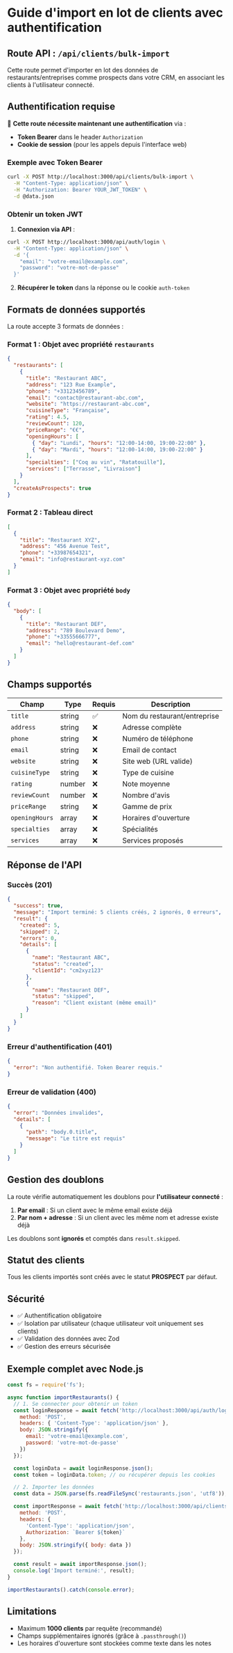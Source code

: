 # Guide d'import en lot de clients avec authentification

## Route API : `/api/clients/bulk-import`

Cette route permet d'importer en lot des données de restaurants/entreprises comme prospects dans votre CRM, en associant les clients à l'utilisateur connecté.

## Authentification requise

🔐 **Cette route nécessite maintenant une authentification** via :

- **Token Bearer** dans le header `Authorization`
- **Cookie de session** (pour les appels depuis l'interface web)

### Exemple avec Token Bearer

```bash
curl -X POST http://localhost:3000/api/clients/bulk-import \
  -H "Content-Type: application/json" \
  -H "Authorization: Bearer YOUR_JWT_TOKEN" \
  -d @data.json
```

### Obtenir un token JWT

1. **Connexion via API** :

```bash
curl -X POST http://localhost:3000/api/auth/login \
  -H "Content-Type: application/json" \
  -d '{
    "email": "votre-email@example.com",
    "password": "votre-mot-de-passe"
  }'
```

2. **Récupérer le token** dans la réponse ou le cookie `auth-token`

## Formats de données supportés

La route accepte 3 formats de données :

### Format 1 : Objet avec propriété `restaurants`

```json
{
  "restaurants": [
    {
      "title": "Restaurant ABC",
      "address": "123 Rue Example",
      "phone": "+33123456789",
      "email": "contact@restaurant-abc.com",
      "website": "https://restaurant-abc.com",
      "cuisineType": "Française",
      "rating": 4.5,
      "reviewCount": 120,
      "priceRange": "€€",
      "openingHours": [
        { "day": "Lundi", "hours": "12:00-14:00, 19:00-22:00" },
        { "day": "Mardi", "hours": "12:00-14:00, 19:00-22:00" }
      ],
      "specialties": ["Coq au vin", "Ratatouille"],
      "services": ["Terrasse", "Livraison"]
    }
  ],
  "createAsProspects": true
}
```

### Format 2 : Tableau direct

```json
[
  {
    "title": "Restaurant XYZ",
    "address": "456 Avenue Test",
    "phone": "+33987654321",
    "email": "info@restaurant-xyz.com"
  }
]
```

### Format 3 : Objet avec propriété `body`

```json
{
  "body": [
    {
      "title": "Restaurant DEF",
      "address": "789 Boulevard Demo",
      "phone": "+33555666777",
      "email": "hello@restaurant-def.com"
    }
  ]
}
```

## Champs supportés

| Champ          | Type   | Requis | Description                  |
| -------------- | ------ | ------ | ---------------------------- |
| `title`        | string | ✅     | Nom du restaurant/entreprise |
| `address`      | string | ❌     | Adresse complète             |
| `phone`        | string | ❌     | Numéro de téléphone          |
| `email`        | string | ❌     | Email de contact             |
| `website`      | string | ❌     | Site web (URL valide)        |
| `cuisineType`  | string | ❌     | Type de cuisine              |
| `rating`       | number | ❌     | Note moyenne                 |
| `reviewCount`  | number | ❌     | Nombre d'avis                |
| `priceRange`   | string | ❌     | Gamme de prix                |
| `openingHours` | array  | ❌     | Horaires d'ouverture         |
| `specialties`  | array  | ❌     | Spécialités                  |
| `services`     | array  | ❌     | Services proposés            |

## Réponse de l'API

### Succès (201)

```json
{
  "success": true,
  "message": "Import terminé: 5 clients créés, 2 ignorés, 0 erreurs",
  "result": {
    "created": 5,
    "skipped": 2,
    "errors": 0,
    "details": [
      {
        "name": "Restaurant ABC",
        "status": "created",
        "clientId": "cm2xyz123"
      },
      {
        "name": "Restaurant DEF",
        "status": "skipped",
        "reason": "Client existant (même email)"
      }
    ]
  }
}
```

### Erreur d'authentification (401)

```json
{
  "error": "Non authentifié. Token Bearer requis."
}
```

### Erreur de validation (400)

```json
{
  "error": "Données invalides",
  "details": [
    {
      "path": "body.0.title",
      "message": "Le titre est requis"
    }
  ]
}
```

## Gestion des doublons

La route vérifie automatiquement les doublons pour **l'utilisateur connecté** :

1. **Par email** : Si un client avec le même email existe déjà
2. **Par nom + adresse** : Si un client avec les même nom et adresse existe déjà

Les doublons sont **ignorés** et comptés dans `result.skipped`.

## Statut des clients

Tous les clients importés sont créés avec le statut **PROSPECT** par défaut.

## Sécurité

- ✅ Authentification obligatoire
- ✅ Isolation par utilisateur (chaque utilisateur voit uniquement ses clients)
- ✅ Validation des données avec Zod
- ✅ Gestion des erreurs sécurisée

## Exemple complet avec Node.js

```javascript
const fs = require('fs');

async function importRestaurants() {
  // 1. Se connecter pour obtenir un token
  const loginResponse = await fetch('http://localhost:3000/api/auth/login', {
    method: 'POST',
    headers: { 'Content-Type': 'application/json' },
    body: JSON.stringify({
      email: 'votre-email@example.com',
      password: 'votre-mot-de-passe'
    })
  });

  const loginData = await loginResponse.json();
  const token = loginData.token; // ou récupérer depuis les cookies

  // 2. Importer les données
  const data = JSON.parse(fs.readFileSync('restaurants.json', 'utf8'));

  const importResponse = await fetch('http://localhost:3000/api/clients/bulk-import', {
    method: 'POST',
    headers: {
      'Content-Type': 'application/json',
      Authorization: `Bearer ${token}`
    },
    body: JSON.stringify({ body: data })
  });

  const result = await importResponse.json();
  console.log('Import terminé:', result);
}

importRestaurants().catch(console.error);
```

## Limitations

- Maximum **1000 clients** par requête (recommandé)
- Champs supplémentaires ignorés (grâce à `.passthrough()`)
- Les horaires d'ouverture sont stockées comme texte dans les notes
